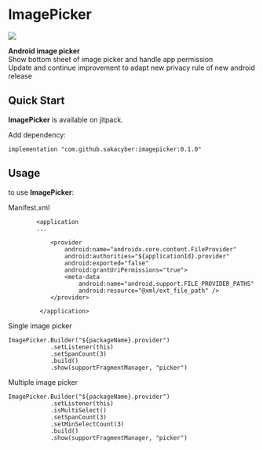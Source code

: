 # ImagePicker

[![](https://jitpack.io/v/sakacyber/imagepicker.svg)](https://jitpack.io/#sakacyber/imagepicker)

**Android image picker** \
Show bottom sheet of image picker and handle app permission \
Update and continue improvement to adapt new privacy rule of new android release

## Quick Start

**ImagePicker** is available on jitpack.

Add dependency:

```
implementation "com.github.sakacyber:imagepicker:0.1.0"
```

## Usage

to use **ImagePicker**:

Manifest.xml
``` 
        <application 
        ...
        
            <provider
                android:name="androidx.core.content.FileProvider"
                android:authorities="${applicationId}.provider"
                android:exported="false"
                android:grantUriPermissions="true">
                <meta-data
                    android:name="android.support.FILE_PROVIDER_PATHS"
                    android:resource="@xml/ext_file_path" />
            </provider>
        
         </application>
```

Single image picker
```
ImagePicker.Builder("${packageName}.provider")
            .setListener(this)
            .setSpanCount(3)
            .build()
            .show(supportFragmentManager, "picker")
```

Multiple image picker
```
ImagePicker.Builder("${packageName}.provider")
            .setListener(this)
            .isMultiSelect()
            .setSpanCount(3)
            .setMinSelectCount(3)
            .build()
            .show(supportFragmentManager, "picker")
```
